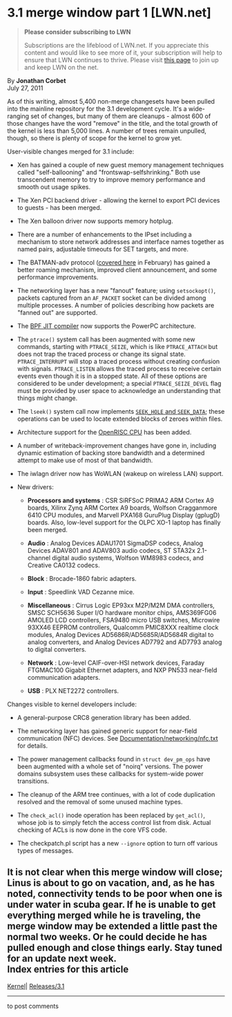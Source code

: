 # 3.1 merge window part 1 [LWN.net]

> **Please consider subscribing to LWN**
> 
> Subscriptions are the lifeblood of LWN.net. If you appreciate this content and would like to see more of it, your subscription will help to ensure that LWN continues to thrive. Please visit [this page](/Promo/nst-nag1/subscribe) to join up and keep LWN on the net. 

By **Jonathan Corbet**  
July 27, 2011 

As of this writing, almost 5,400 non-merge changesets have been pulled into the mainline repository for the 3.1 development cycle. It's a wide-ranging set of changes, but many of them are cleanups - almost 600 of those changes have the word "remove" in the title, and the total growth of the kernel is less than 5,000 lines. A number of trees remain unpulled, though, so there is plenty of scope for the kernel to grow yet. 

User-visible changes merged for 3.1 include: 

  * Xen has gained a couple of new guest memory management techniques called "self-ballooning" and "frontswap-selfshrinking." Both use transcendent memory to try to improve memory performance and smooth out usage spikes. 

  * The Xen PCI backend driver - allowing the kernel to export PCI devices to guests - has been merged. 

  * The Xen balloon driver now supports memory hotplug. 

  * There are a number of enhancements to the IPset including a mechanism to store network addresses and interface names together as named pairs, adjustable timeouts for SET targets, and more. 

  * The BATMAN-adv protocol ([covered here](/Articles/426947/) in February) has gained a better roaming mechanism, improved client announcement, and some performance improvements. 

  * The networking layer has a new "fanout" feature; using `setsockopt()`, packets captured from an `AF_PACKET` socket can be divided among multiple processes. A number of policies describing how packets are "fanned out" are supported. 

  * The [BPF JIT compiler](/Articles/437981/) now supports the PowerPC architecture. 

  * The `ptrace()` system call has been augmented with some new commands, starting with `PTRACE_SEIZE`, which is like `PTRACE_ATTACH` but does not trap the traced process or change its signal state. `PTRACE_INTERRUPT` will stop a traced process without creating confusion with signals. `PTRACE_LISTEN` allows the traced process to receive certain events even though it is in a stopped state. All of these options are considered to be under development; a special `PTRACE_SEIZE_DEVEL` flag must be provided by user space to acknowledge an understanding that things might change. 

  * The `lseek()` system call now implements [`SEEK_HOLE` and `SEEK_DATA`](/Articles/440255/); these operations can be used to locate extended blocks of zeroes within files. 

  * Architecture support for the [OpenRISC CPU](http://openrisc.net/) has been added. 

  * A number of writeback-improvement changes have gone in, including dynamic estimation of backing store bandwidth and a determined attempt to make use of most of that bandwidth. 

  * The iwlagn driver now has WoWLAN (wakeup on wireless LAN) support. 

  * New drivers: 

    * **Processors and systems** : CSR SiRFSoC PRIMA2 ARM Cortex A9 boards, Xilinx Zynq ARM Cortex A9 boards, Wolfson Cragganmore 6410 CPU modules, and Marvell PXA168 GuruPlug Display (gplugD) boards. Also, low-level support for the OLPC XO-1 laptop has finally been merged. 

    * **Audio** : Analog Devices ADAU1701 SigmaDSP codecs, Analog Devices ADAV801 and ADAV803 audio codecs, ST STA32x 2.1-channel digital audio systems, Wolfson WM8983 codecs, and Creative CA0132 codecs. 

    * **Block** : Brocade-1860 fabric adapters. 

    * **Input** : Speedlink VAD Cezanne mice. 

    * **Miscellaneous** : Cirrus Logic EP93xx M2P/M2M DMA controllers, SMSC SCH5636 Super I/O hardware monitor chips, AMS369FG06 AMOLED LCD controllers, FSA9480 micro USB switches, Microwire 93XX46 EEPROM controllers, Qualcomm PMIC8XXX realtime clock modules, Analog Devices AD5686R/AD5685R/AD5684R digital to analog converters, and Analog Devices AD7792 and AD7793 analog to digital converters. 

    * **Network** : Low-level CAIF-over-HSI network devices, Faraday FTGMAC100 Gigabit Ethernet adapters, and NXP PN533 near-field communication adapters. 

    * **USB** : PLX NET2272 controllers. 




Changes visible to kernel developers include: 

  * A general-purpose CRC8 generation library has been added. 

  * The networking layer has gained generic support for near-field communication (NFC) devices. See [Documentation/networking/nfc.txt](/Articles/452753/) for details. 

  * The power management callbacks found in `struct dev_pm_ops` have been augmented with a whole set of "noirq" versions. The power domains subsystem uses these callbacks for system-wide power transitions. 

  * The cleanup of the ARM tree continues, with a lot of code duplication resolved and the removal of some unused machine types. 

  * The `check_acl()` inode operation has been replaced by `get_acl()`, whose job is to simply fetch the access control list from disk. Actual checking of ACLs is now done in the core VFS code. 

  * The checkpatch.pl script has a new `--ignore` option to turn off various types of messages. 




It is not clear when this merge window will close; Linus is about to go on vacation, and, as he has noted, connectivity tends to be poor when one is under water in scuba gear. If he is unable to get everything merged while he is traveling, the merge window may be extended a little past the normal two weeks. Or he could decide he has pulled enough and close things early. Stay tuned for an update next week.  
Index entries for this article  
---  
[Kernel](/Kernel/Index)| [Releases/3.1](/Kernel/Index#Releases-3.1)  
  


* * *

to post comments 
